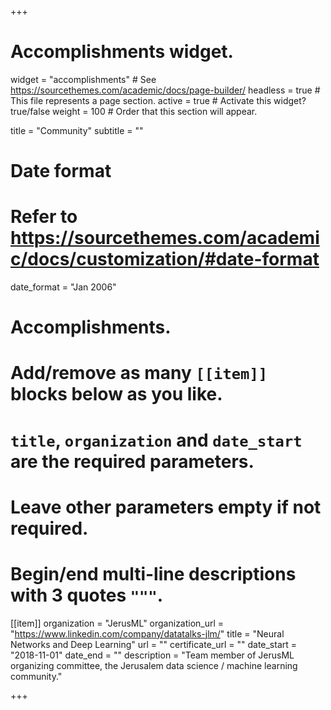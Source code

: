 +++
# Accomplishments widget.
widget = "accomplishments"  # See https://sourcethemes.com/academic/docs/page-builder/
headless = true  # This file represents a page section.
active = true  # Activate this widget? true/false
weight = 100  # Order that this section will appear.

title = "Community"
subtitle = ""

# Date format
#   Refer to https://sourcethemes.com/academic/docs/customization/#date-format
date_format = "Jan 2006"

# Accomplishments.
#   Add/remove as many `[[item]]` blocks below as you like.
#   `title`, `organization` and `date_start` are the required parameters.
#   Leave other parameters empty if not required.
#   Begin/end multi-line descriptions with 3 quotes `"""`.

[[item]]
  organization = "JerusML"
  organization_url = "https://www.linkedin.com/company/datatalks-jlm/"
  title = "Neural Networks and Deep Learning"
  url = ""
  certificate_url = ""
  date_start = "2018-11-01"
  date_end = ""
  description = "Team member of JerusML organizing committee, the Jerusalem data science / machine learning community."


+++
